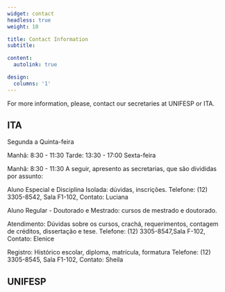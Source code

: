 ```yaml
---
widget: contact
headless: true
weight: 10

title: Contact Information
subtitle:

content:
  autolink: true

design:
  columns: '1'
---
```


For more information, please, contact our secretaries at UNIFESP or ITA.

## ITA

Segunda a Quinta-feira

Manhã: 8:30 - 11:30
Tarde: 13:30 - 17:00
Sexta-feira

Manhã: 8:30 - 11:30
A seguir, apresento as secretarias, que são divididas por assunto:

Aluno Especial e Disciplina Isolada: dúvidas, inscrições.
Telefone: (12) 3305-8542, Sala F1-102, Contato: Luciana

Aluno Regular - Doutorado e Mestrado: cursos de mestrado e doutorado.

Atendimento: Dúvidas sobre os cursos, crachá, requerimentos, contagem de créditos, dissertação e tese.​
Telefone: (12) 3305-8547,Sala F-102, Contato: Elenice

Registro: Histórico escolar, diploma, matrícula, formatura
Telefone: (12) 3305-8545, Sala F1-102, Contato: Sheila

## UNIFESP
